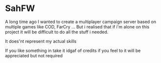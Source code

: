 # SahFW

A long time ago I wanted to create a multiplayer campaign server based on multiple games like COD, FarCry ...
But i realised that if i'm alone on this project it will be difficult to do all the stuff i needed.

It does'nt represent my actual skills

If you like something in take it idgaf of credits if you feel to it will be appreciated but not required
